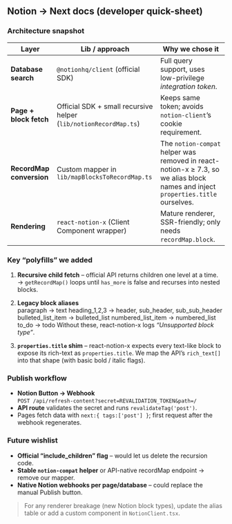 ## Notion → Next docs (developer quick-sheet)

### Architecture snapshot  
| Layer | Lib / approach | Why we chose it |
|-------|----------------|-----------------|
| **Database search** | `@notionhq/client` (official SDK) | Full query support, uses low-privilege *integration token*. |
| **Page + block fetch** | Official SDK + small recursive helper (`lib/notionRecordMap.ts`) | Keeps same token; avoids `notion-client`’s cookie requirement. |
| **RecordMap conversion** | Custom mapper in `lib/mapBlocksToRecordMap.ts` | The `notion-compat` helper was removed in react-notion-x ≥ 7.3, so we alias block names and inject `properties.title` ourselves. |
| **Rendering** | `react-notion-x` (Client Component wrapper) | Mature renderer, SSR-friendly; only needs `recordMap.block`. |

### Key “polyfills” we added
1. **Recursive child fetch** – official API returns children one level at a time.  
   → `getRecordMap()` loops until `has_more` is false and recurses into nested blocks.

2. **Legacy block aliases**  
paragraph            → text
heading_1,2,3        → header, sub_header, sub_sub_header
bulleted_list_item   → bulleted_list
numbered_list_item   → numbered_list
to_do                → todo
Without these, react-notion-x logs *“Unsupported block type”*.

3. **`properties.title` shim** – react-notion-x expects every text-like block to expose its rich-text as `properties.title`. We map the API’s `rich_text[]` into that shape (with basic bold / italic flags).

### Publish workflow
* **Notion Button → Webhook**  
`POST /api/refresh-content?secret=REVALIDATION_TOKEN&path=/`  
* **API route** validates the secret and runs `revalidateTag('post')`.  
* Pages fetch data with `next:{ tags:['post'] }`; first request after the webhook regenerates.

### Future wishlist
* **Official “include_children” flag** – would let us delete the recursion code.  
* **Stable `notion-compat` helper** or API-native recordMap endpoint → remove our mapper.  
* **Native Notion webhooks per page/database** – could replace the manual Publish button.

> For any renderer breakage (new Notion block types), update the alias table or add a custom component in `NotionClient.tsx`.